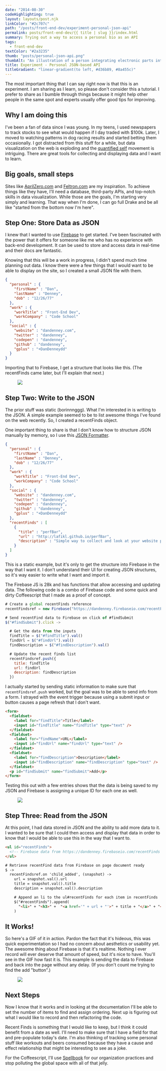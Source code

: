 ```yaml
---
date: "2014-08-30"
codeHighlighting: true
layout: layouts/post.njk
linkColor: "#2c707c"
path: "/posts/front-end-dev/experiment-personal-json-api"
permalink: posts/front-end-dev/{{ title | slug }}/index.html
summary: Trying out a way to access a personal bio as an API
tags:
  - front-end-dev
textColor: "#2a3235"
thumb: "posts/personal-json-api.png"
thumbAlt: "An illustration of a person integrating electronic parts into their body, with circuit boards and wires visible beneath their skin, in the style of a cyberpunk graphic novel, viewed from a side perspective --v 5 --ar 3:2"
title: Experiment - Personal JSON-based API
titleGradient: "linear-gradient(to left, #d36b89, #8a455c)"
---
```


The most important thing that I can say right now is that this is an experiment. I am sharing as I learn, so please don't consider this a tutorial. I prefer to share as I bumble through things because it might help other people in the same spot and experts usually offer good tips for improving.

## Why I am doing this

I've been a fan of data since I was young. In my teens, I used newspapers to track stocks to see what would happen if I day traded with \$100k. Later, I moved to watching patterns in dog racing results and started betting them occasionally. I got distracted from this stuff for a while, but data visualization on the web is exploding and the [quantified self](http://en.wikipedia.org/wiki/Quantified_Self) movement is intriguing. There are great tools for collecting and displaying data and I want to learn.

## Big goals, small steps

Sites like [AprilZero.com](http://aprilzero.com) and [Feltron.com](http://feltron.com) are my inspiration. To achieve things like they have, I'll need a database, third-party APIs, and top-notch skills in data visualization. While those are the goals, I'm starting very simply and learning. That way when I'm done, I can go full Drake and be all like "started from the bottom now I'm here".

## Step One: Store Data as JSON

I knew that I wanted to use [Firebase](https://www.firebase.com) to get started. I've been fascinated with the power that it offers for someone like me who has no experience with back-end development. It can be used to store and access data in real-time and their docs are fantastic.

Knowing that this will be a work in progress, I didn't spend much time planning out data. I know there were a few things that I would want to be able to display on the site, so I created a small JSON file with them.

```json
{
  "personal" : {
    "firstName" : "Dan",
    "lastName" : "Denney",
    "dob" : "12/26/77"
  },
  "work" : {
    "workTitle" : "Front-End Dev",
    "workCompany" : "Code School"
  },
  "social" : {
    "website" : "dandenney.com",
    "twitter" : "dandenney",
    "codepen" : "dandenney",
    "github" : "dandenney",
    "gplus" : "+DanDenneydd"
  }
}
```

Importing that to Firebase, I get a structure that looks like this. (The recentFinds came later, but I'll explain that next.)

<figure>

![](/img/posts/front-end-dev/experiment-personal-json-api/screenshot-json.png)

</figure>

## Step Two: Write to the JSON

The prior stuff was static (borinnnggg). What I'm interested in is writing to the JSON. A simple example seemed to be to list awesome things I've found on the web recently. So, I created a recentFinds object.

One important thing to share is that I don't know how to structure JSON manually by memory, so I use this [JSON Formatter](http://jsonformatter.curiousconcept.com).

```json
{
  "personal" : {
    "firstName" : "Dan",
    "lastName" : "Denney",
    "dob" : "12/26/77"
  },
  "work" : {
    "workTitle" : "Front-End Dev",
    "workCompany" : "Code School"
  },
  "social" : {
    "website" : "dandenney.com",
    "twitter" : "dandenney",
    "codepen" : "dandenney",
    "github" : "dandenney",
    "gplus" : "+DanDenneydd"
  },
  "recentFinds" : [
    {
      "title" : "perfBar",
      "url" : "http://lafikl.github.io/perfBar",
      "description" : "Simple way to collect and look at your website performance metrics quickly"
    }
  ]
}
```

This is a static example, but it's only to get the structure into Firebase in the way that I want it. I don't understand their UI for creating JSON structures, so it's way easier to write what I want and import it.

The Firebase JS is 28k and has functions that allow accessing and updating data. The following code is a combo of Firebase code and some quick and dirty Coffeescript that I made as a proof of concept.

```javascript
# Create a global recentFinds reference
recentFindsref = new Firebase("https://dandenney.firebaseio.com/recentFinds")

# Send recentFind data to Firebase on click of #findSubmit
$("#findSubmit").click ->

  # Get the data from the inputs
  findTitle = $("#findTitle").val()
  findUrl = $("#findUrl").val()
  findDescription = $("#findDescription").val()

  # Update the recent finds list
  recentFindsref.push({
    title: findTitle
    url: findUrl
    description: findDescription
  })
```

I actually started by sending static information to make sure that `recentFindsref.push` worked, but the goal was to be able to send info from a form. I strayed with the event trigger because using a submit input or button causes a page refresh that I don't want.

```html
<form>
  <fieldset>
    <label for="findTitle">Title</label>
    <input id="findTitle" name="findTitle" type="text" />
  </fieldset>
  <fieldset>
    <label for="findName">URL</label>
    <input id="findUrl" name="findUrl" type="text" />
  </fieldset>
  <fieldset>
    <label for="findDescription">Description</label>
    <input id="findDescription" name="findDescription" type="text" />
  </fieldset>
  <p id="findSubmit" name="findSubmit">Add</p>
</form>
```

Testing this out with a few entries shows that the data is being saved to my JSON and Firebase is assigning a unique ID for each one as well.

<figure>

![](/img/posts/front-end-dev/experiment-personal-json-api/screenshot-recentfinds.png)

</figure>

## Step Three: Read from the JSON

At this point, I had data stored in JSON and the ability to add more data to it. I wanted to be sure that I could then access and display that data in order to know that I would be able to use this in the way that I want to.

```html
<ul id="recentFinds">
  <!-- Firebase data from https://dandenney.firebaseio.com/recentFinds -->
</ul>

# Retrieve recentFind data from Firebase on page document ready
$ ->
  recentFindsref.on 'child_added', (snapshot) ->
    url = snapshot.val().url
    title = snapshot.val().title
    description = snapshot.val().description

    # Append an li to the ul#recentFinds for each item in recentFinds
    $("#recentFinds").append(
      "<li>" + "<h3>" +  "<a href='" + url + "'>" + title + "</a>" + "</h3>" + "<p>" + description + "</p>" +"</li>"
    )
```

## It Works!

So here's a GIF of it in action. Pardon the fact that it's hideous, this was quick experimentation so I had no concern about aesthetics or usability yet. The awesome thing about Firebase is that it's realtime. Nothing I ever record will ever deserve that amount of speed, but it's nice to have. You'll see in the GIF how fast it is. This example is sending the data to Firebase and back into the page without any delay. (If you don't count me trying to find the add "button".)

<figure>

![](/img/posts/front-end-dev/experiment-personal-json-api/by-golly-it-works.gif)

</figure>

## Next Steps

Now I know that it works and in looking at the documentation I'll be able to set the number of items to find and assign ordering. Next up is figuring out what I would like to record and then refactoring the code.

Recent Finds is something that I would like to keep, but I think it could benefit from a date as well. I'll need to make sure that I have a field for that and pre-populate today's date. I'm also thinking of tracking some personal stuff like workouts and beers consumed because they have a cause and effect relationship that might be interesting to see as a joke.

For the Coffeescript, I'll use [Spellbook](https://github.com/spellbook/spellbook) for our organization practices and stop polluting the global space with all of that jelly.
